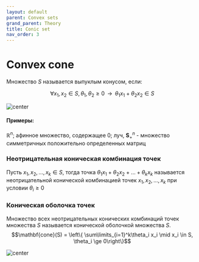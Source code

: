 ```yaml
---
layout: default
parent: Convex sets
grand_parent: Theory
title: Conic set
nav_order: 3
---
```


# Convex cone
Множество $S$ называется выпуклым конусом, если:

$$
\forall x_1, x_2 \in S, \theta_1, \theta_2 \ge 0 \;\; \rightarrow \;\; \theta_1 x_1 + \theta_2 x_2 \in S
$$

![center](../convex_cone.svg)

#### Примеры:
$\mathbb{R}^n$; афинное множество, содержащее $0$; луч, $\mathbf{S}^n_+$ - множество симметричных положительно определенных матриц

### Неотрицательная коническая комбинация точек
Пусть $x_1, x_2, \ldots, x_k \in S$, тогда точка $\theta_1 x_1 + \theta_2 x_2 + \ldots + \theta_k x_k$ называется неотрицательной конической комбинацией точек $x_1, x_2, \ldots, x_k$ при условии $\theta_i \ge 0$

### Коническая оболочка точек
Множество всех неотрицательных конических комбинаций точек множества $S$ называется конической оболочкой множества $S$.
$$\mathbf{cone}(S) = \left\{ \sum\limits_{i=1}^k\theta_i x_i \mid x_i \in S, \theta_i \ge 0\right\}$$

![center](../conic_hull.svg)